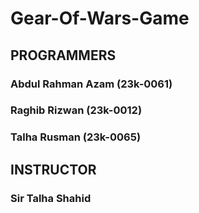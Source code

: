# Gear-Of-Wars-Game

## PROGRAMMERS
### Abdul Rahman Azam (23k-0061)
### Raghib Rizwan (23k-0012)
### Talha Rusman (23k-0065)

## INSTRUCTOR
### Sir Talha Shahid
